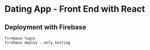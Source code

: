# Dating App - Front End with React

## Deployment with Firebase
```console
firebase login
firebase deploy --only hosting
```